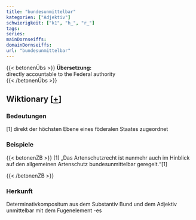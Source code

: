 ```yaml
---
title: "bundesunmittelbar"
kategorien: ["Adjektiv"]
schwierigkeit: ["k1", "h_", "r_"]
tags:
series:
mainDornseiffs:
domainDornseiffs:
url: "bundesunmittelbar"
---
```


{{< betonenÜbs >}}
**Übersetzung:**  
directly accountable to the Federal authority  
{{< /betonenÜbs >}}

## Wiktionary [[+](https://de.wiktionary.org/wiki/bundesunmittelbar)]

### Bedeutungen
[1] direkt der höchsten Ebene eines föderalen Staates zugeordnet  

### Beispiele
{{< betonenZB >}}
[1] „Das Artenschutzrecht ist nunmehr auch im Hinblick auf den allgemeinen Artenschutz bundesunmittelbar geregelt.“[1]  

{{< /betonenZB >}}
### Herkunft
Determinativkompositum aus dem Substantiv Bund und dem Adjektiv unmittelbar mit dem Fugenelement -es  



